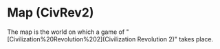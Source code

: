 # Map (CivRev2)

The map is the world on which a game of "[Civilization%20Revolution%202](Civilization Revolution 2)" takes place.